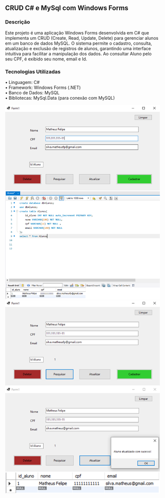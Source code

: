 ## CRUD C# e MySql com Windows Forms
### Descrição
Este projeto é uma aplicação Windows Forms desenvolvida em C# que implementa um CRUD (Create, Read, Update, Delete) para gerenciar alunos em um banco de dados MySQL. 
O sistema permite o cadastro, consulta, atualização e exclusão de registros de alunos, garantindo uma interface intuitiva para facilitar a manipulação dos dados. Ao consultar Aluno pelo seu CPF, é exibido seu nome, email e Id.
### Tecnologias Utilizadas
• Linguagem: C#<br />
• Framework: Windows Forms (.NET)<br />
• Banco de Dados: MySQL<br />
• Bibliotecas: MySql.Data (para conexão com MySQL)<br />

  <img src="./ImagensFuncionamento/CadastrandoAluno.png" alt="Cadastro" width="550">
  <img src="./ImagensFuncionamento/CadastroAluno-SQL.png" alt="Aluno cadastrado MySql" width="550">
  <img src="./ImagensFuncionamento/PesquisarAluno.png" alt="Pesquisar Aluno" width="550">
  <img src="./ImagensFuncionamento/AtualizacaoForm.png" alt="Atualizando dados aluno" width="550">
  <img src="./ImagensFuncionamento/AtualizacaoSQL.png" alt="Sql Atualizado" width="550">
